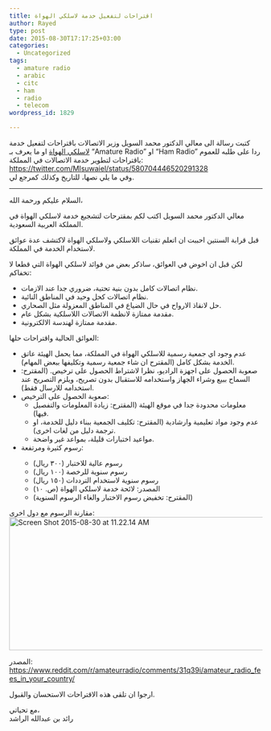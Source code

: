 ```yaml
---
title: اقتراحات لتفعيل خدمة لاسلكي الهواة
author: Rayed
type: post
date: 2015-08-30T17:17:25+03:00
categories:
  - Uncategorized
tags:
  - amature radio
  - arabic
  - citc
  - ham
  - radio
  - telecom
wordpress_id: 1829

---
```

<p>كتبت رسالة الى معالي الدكتور محمد السويل وزير الاتصالات باقتراحات لتفعيل خدمة <a href="https://ar.wikipedia.org/wiki/%D9%87%D9%88%D8%A7%D9%8A%D8%A9_%D8%A7%D9%84%D9%84%D8%A7%D8%B3%D9%84%D9%83%D9%8A">لاسلكي الهواة</a> او ما يعرف بـ &#8220;Amature Radio&#8221; او &#8220;Ham Radio&#8221; ردا على طلبه للعموم باقتراحات لتطوير خدمة الاتصالات في المملكة:<br />
<a href="https://twitter.com/MIsuwaiel/status/580704446520291328">https://twitter.com/MIsuwaiel/status/580704446520291328</a><br />
 وفي ما يلي نصها، للتاريخ وكذلك كمرجع لي.</p>
<hr />
<p>السلام عليكم ورحمة الله،</p>
<p>معالي الدكتور محمد السويل اكتب لكم بمقترحات لتشجيع خدمة لاسلكي الهواة في المملكة العربية السعودية.</p>
<p>قبل قرابة السنتين احببت ان اتعلم تقنيات اللاسلكي ولاسلكي الهواة لاكتشف عدة عوائق لاستخدام الخدمة في المملكة.</p>
<p>لكن قبل ان اخوض في العوائق، ساذكر بعض من فوائد لاسلكي الهواة التي قطعا لا تخفاكم:</p>
<ul>
<li>نظام اتصالات كامل بدون بنية تحتية، ضروري جدا عند الازمات.
</li>
<li>نظام اتصالات كحل وحيد في المناطق النائية.
</li>
<li>حل لانقاذ الارواح في حال الضياع في المناطق المعزولة مثل الصحاري.
</li>
<li>مقدمة ممتازة لانظمة الاتصالات اللاسلكية بشكل عام.
</li>
<li>مقدمة ممتازة لهندسة الالكترونية.
</li>
</ul>
<p>العوائق الحالية واقتراحات حلها:</p>
<ul>
<li>عدم وجود اي جمعية رسمية للاسلكي الهواة في المملكة، مما يحمل الهيئة عاتق الخدمة بشكل كامل (المقترح ان شاء جمعية رسمية وتكليفها ببعض المهام).
</li>
<li>صعوبة الحصول على اجهزة الراديو، نظرا لاشتراط الحصول على ترخيص. (المقترح: السماح ببيع وشراء الجهاز واستخدامه للاستقبال بدون تصريح، ويلزم التصريح عند استخدامه للارسال فقط).
</li>
<li>صعوبة الحصول على الترخيص:
<ul>
<li>معلومات محدودة جدا في موقع الهيئة (المقترح: زيادة المعلومات والتفصيل فيها).
</li>
<li>عدم وجود مواد تعليمية وارشادية (المقترح: تكليف الجمعية ببناء دليل للخدمة، او ترجمة دليل من لغات اخرى).
</li>
<li>مواعيد اختبارات قليلة، بمواعد غير واضحة.
</li>
</ul>
</li>
<li>
رسوم كثيرة ومرتفعة:</p>
<ul>
<li>رسوم عالية للاختبار (٣٠٠ ريال)
</li>
<li>رسوم سنوية للرخصة (١٠٠ ريال)
</li>
<li>رسوم سنوية لاستخدام الترددات (١٥٠ ريال)
</li>
<li>المصدر: لائحة خدمة لاسلكي الهواة (ص. ١٠)
</li>
<li>(المقترح: تخفيض رسوم الاختبار والغاء الرسوم السنوية)
</li>
</ul>
</li>
</ul>
<p>مقارنة الرسوم مع دول اخرى:<br />
<a href="/static/uploads/2015/08/Screen-Shot-2015-08-30-at-11.22.14-AM.png"><img src="/static/uploads/2015/08/Screen-Shot-2015-08-30-at-11.22.14-AM.png" alt="Screen Shot 2015-08-30 at 11.22.14 AM" width="717" height="265" class="alignnone size-full wp-image-1830" srcset="/static/uploads/2015/08/Screen-Shot-2015-08-30-at-11.22.14-AM.png 717w, /static/uploads/2015/08/Screen-Shot-2015-08-30-at-11.22.14-AM-300x111.png 300w" sizes="(max-width: 717px) 100vw, 717px" /></a></p>
<p>المصدر:<br />
<a href="https://www.reddit.com/r/amateurradio/comments/31q39i/amateur_radio_fees_in_your_country/">https://www.reddit.com/r/amateurradio/comments/31q39i/amateur_radio_fees_in_your_country/</a></p>
<p>ارجوا ان تلقى هذه الاقتراحات الاستحسان والقبول.</p>
<p>مع تحياتي،<br />
رائد بن عبدالله الراشد</p>
